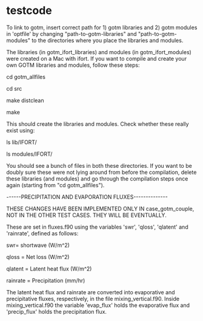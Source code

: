 # testcode

To link to gotm, insert correct path for 1) gotm libraries and 2) gotm modules in 'optfile' by changing "path-to-gotm-libraries" and "path-to-gotm-modules" to the directories where you place the libraries and modules.

The libraries (in gotm_ifort_libraries) and modules (in gotm_ifort_modules) were created on a Mac with ifort. If you want to compile
and create your own GOTM libraries and modules, follow these steps:

cd gotm_allfiles

cd src

make distclean

make 

This should create the libraries and modules. Check whether these really exist using:

ls lib/IFORT/

ls modules/IFORT/ 

You should see a bunch of files in both these directories. If you want to be doubly sure these were not lying around from before the compilation, 
delete these libraries (and modules) and go through the compilation steps once again (starting from "cd gotm_allfiles").

------PRECIPITATION AND EVAPORATION FLUXES--------------

THESE CHANGES HAVE BEEN IMPLEMENTED ONLY IN case_gotm_couple, NOT IN THE OTHER TEST CASES. THEY WILL BE EVENTUALLY.

These are set in fluxes.f90 using the variables 'swr', 'qloss', 'qlatent' and 'rainrate', defined as follows:

swr=  shortwave (W/m^2)

qloss = Net loss   (W/m^2)

qlatent = Latent heat flux (W/m^2)

rainrate = Precipitation (mm/hr) 

The latent heat flux and rainrate are converted into evaporative and precipitative fluxes, respectively, in the file mixing_vertical.f90. Inside mixing_vertical.f90 the variable 'evap_flux' holds the evaporative flux and 'precip_flux' holds
the precipitation flux. 
